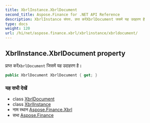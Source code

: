 ```yaml
---
title: XbrlInstance.XbrlDocument
second_title: Aspose.Finance for .NET API Reference
description: XbrlInstance संपत्त. प्रप्त करेंXbrlDocument जसमें यह उदहरण है
type: docs
weight: 120
url: /hi/net/aspose.finance.xbrl/xbrlinstance/xbrldocument/
---
```

## XbrlInstance.XbrlDocument property

प्राप्त करें`XbrlDocument` जिसमें यह उदाहरण है।

```csharp
public XbrlDocument XbrlDocument { get; }
```

### यह सभी देखें

* class [XbrlDocument](../../xbrldocument/)
* class [XbrlInstance](../)
* नाम स्थान [Aspose.Finance.Xbrl](../../xbrlinstance/)
* सभा [Aspose.Finance](../../../)


